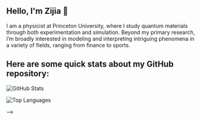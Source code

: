 ## Hello, I'm Zijia 👋

I am a physicist at Princeton University, where I study quantum materials through both experimentation and simulation. Beyond my primary research, I’m broadly interested in modeling and interpreting intriguing phenomena in a variety of fields, ranging from finance to sports.


## Here are some quick stats about my GitHub repository:

![GitHub Stats](https://github-readme-stats.vercel.app/api?username=Zijia-Cheng&show_icons=true&theme=radical)

![Top Languages](https://github-readme-stats.vercel.app/api/top-langs/?username=Zijia-Cheng&layout=compact&theme=radical)



-->
